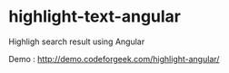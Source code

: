 highlight-text-angular
======================

Highligh search result using Angular

Demo : http://demo.codeforgeek.com/highlight-angular/
